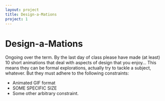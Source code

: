 ```yaml
---
layout: project
title: Design-a-Mations
project: 1
---
```


# Design-a-Mations

Ongoing over the term.
By the last day of class please have made (at least) 10 short animations that deal with aspects of design that you enjoy… This means they can be formal explorations, actually try to tackle a subject, whatever. But they must adhere to the following constraints:

- Animated GIF format
- SOME SPECIFIC SIZE
- Some other arbitrary constraint.